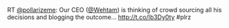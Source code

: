RT <a href="http://twitter.com/pollarizeme">@pollarizeme</a>: Our CEO (<a href="http://twitter.com/Wehtam">@Wehtam</a>) is thinking of crowd sourcing all his decisions and blogging the outcome... <a href="http://t.co/Ib3Dy0ty">http://t.co/Ib3Dy0ty</a> #plrz